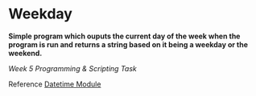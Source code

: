 # Weekday
**Simple program which ouputs the current day of the week when the program is run and returns a string based on it being a weekday or the weekend.**

*Week 5 Programming &amp; Scripting Task*



Reference
[Datetime Module](https://www.programiz.com/python-programming/datetime)
